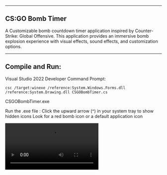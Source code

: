 -------------------
CS:GO Bomb Timer
-------------------

A Customizable bomb countdown timer application inspired by Counter-Strike: Global Offensive. This application provides an immersive bomb explosion experience with visual effects, sound effects, and customization options.

-------------------
Compile and Run:
-------------------
 Visual Studio 2022 Developer Command Prompt:
 
    csc /target:winexe /reference:System.Windows.Forms.dll /reference:System.Drawing.dll CSGOBombTimer.cs
CSGOBombTimer.exe


Run the .exe file :
    Click the upward arrow (^) in your system tray to show hidden icons
    Look for a red bomb icon or a default application icon 


 <video controls src="Untitled video - Made with Clipchamp.mp4" title="Title"></video>